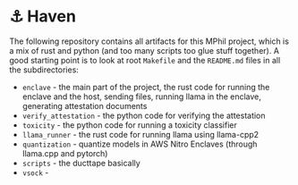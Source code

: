 # ⚓ Haven

The following repository contains all artifacts for this MPhil project, which is a mix of rust and python (and too many scripts too glue stuff together). A good starting point is to look at root `Makefile` and the `README.md` files in all the subdirectories:

- `enclave` - the main part of the project, the rust code for running the enclave and the host, sending files, running llama in the enclave, generating attestation documents
- `verify_attestation` - the python code for verifying the attestation
- `toxicity` - the python code for running a toxicity classifier
- `llama_runner` - the rust code for running llama using llama-cpp2
- `quantization` - quantize models in AWS Nitro Enclaves (through llama.cpp and pytorch)
- `scripts` - the ducttape basically
- `vsock` - 
